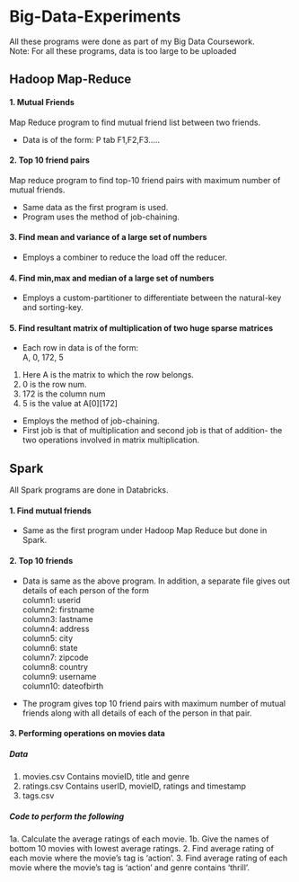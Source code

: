 # Big-Data-Experiments
All these programs were done as part of my Big Data Coursework.<br>
Note: For all these programs, data is too large to be uploaded
## Hadoop Map-Reduce
#### 1. Mutual Friends
Map Reduce program to find mutual friend list between two friends.
* Data is of the form: P tab F1,F2,F3.....
#### 2. Top 10 friend pairs 
Map reduce program to find top-10 friend pairs with maximum number of mutual friends.
* Same data as the first program is used.
* Program uses the method of job-chaining.
#### 3. Find mean and variance of a large set of numbers
* Employs a combiner to reduce the load off the reducer.
#### 4. Find min,max and median of a large set of numbers
* Employs a custom-partitioner to differentiate between the natural-key and sorting-key.
#### 5. Find resultant matrix of multiplication of two huge sparse matrices
* Each row in data is of the form: <br>
A, 0, 172, 5 <br>
1. Here A is the matrix to which the row belongs.
2. 0 is the row num. <br>
3. 172 is the column num <br>
4. 5 is the value at A[0][172] <br>
* Employs the method of job-chaining.
* First job is that of multiplication and second job is that of addition- the two operations involved in matrix multiplication.

## Spark
All Spark programs are done in Databricks.
#### 1. Find mutual friends
* Same as the first program under Hadoop Map Reduce but done in Spark.
#### 2. Top 10 friends
* Data is same as the above program. In addition, a separate file gives out details of each person of the form <br>
column1: userid <br>
column2: firstname <br>
column3: lastname <br>
column4: address <br>
column5: city <br>
column6: state <br>
column7: zipcode<br>
column8: country<br>
column9: username<br>
column10: dateofbirth<br>

* The program gives top 10 friend pairs with maximum number of mutual friends along with all details of each of the person in that pair.
#### 3. Performing operations on movies data
##### Data
1. movies.csv
Contains movieID, title and genre
2. ratings.csv
Contains userID, movieID, ratings and timestamp
3. tags.csv

##### Code to perform the following
1a. Calculate the average ratings of each movie.
1b. Give the names of bottom 10 movies with lowest average ratings.
2. Find average rating of each movie where the movie’s tag is ‘action’.
3. Find average rating of each movie where the movie’s tag is ‘action’  and  genre contains ‘thrill’.
